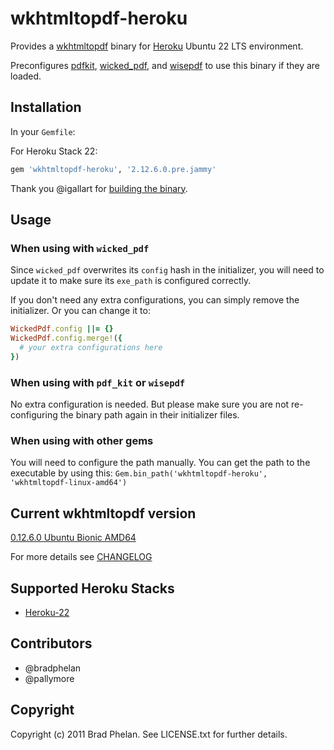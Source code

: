 # wkhtmltopdf-heroku

Provides a [wkhtmltopdf](http://wkhtmltopdf.org/) binary for [Heroku](http://www.heroku.com/) Ubuntu 22 LTS environment.

Preconfigures [pdfkit](https://rubygems.org/gems/pdfkit), [wicked_pdf](https://rubygems.org/gems/wicked_pdf), and [wisepdf](http://rubygems.org/gems/wisepdf) to use this binary if they are loaded.

## Installation

In your `Gemfile`:

For Heroku Stack 22:

```ruby
gem 'wkhtmltopdf-heroku', '2.12.6.0.pre.jammy'
```

Thank you @igallart for [building the binary](https://github.com/wkhtmltopdf/packaging/issues/114).

## Usage

### When using with `wicked_pdf`

Since `wicked_pdf` overwrites its `config` hash in the initializer, you
will need to update it to make sure its `exe_path` is configured
correctly.

If you don't need any extra configurations, you can simply remove the
initializer. Or you can change it to:

```ruby
WickedPdf.config ||= {}
WickedPdf.config.merge!({
  # your extra configurations here
})
```

### When using with `pdf_kit` or `wisepdf`

No extra configuration is needed. But please make sure you are not
re-configuring the binary path again in their initializer files.

### When using with other gems

You will need to configure the path manually. You can get the path to
the executable by using this: `Gem.bin_path('wkhtmltopdf-heroku', 'wkhtmltopdf-linux-amd64')`

## Current wkhtmltopdf version

[0.12.6.0 Ubuntu Bionic AMD64](https://github.com/wkhtmltopdf/wkhtmltopdf/tree/0.12.6)

For more details see [CHANGELOG](https://github.com/wkhtmltopdf/wkhtmltopdf/releases/0.12.6/)

## Supported Heroku Stacks

- [Heroku-22](https://devcenter.heroku.com/articles/heroku-22-stack)

## Contributors

- @bradphelan
- @pallymore

## Copyright

Copyright (c) 2011 Brad Phelan. See LICENSE.txt for further details.
